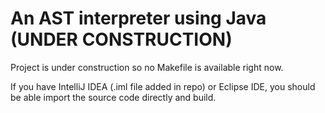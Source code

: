 # An AST interpreter using Java (UNDER CONSTRUCTION)
Project is under construction so no Makefile is available right now.

If you have IntelliJ IDEA (.iml file added in repo) or Eclipse IDE, you should be able import the source code directly and build.